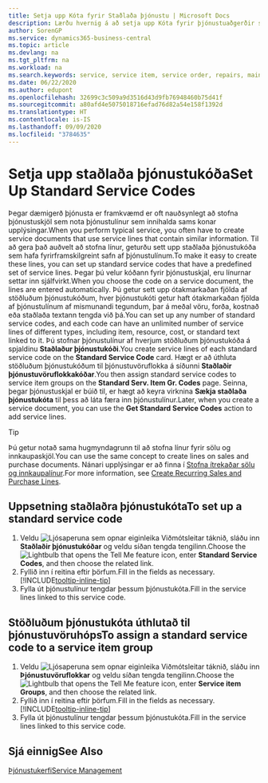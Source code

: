 ```yaml
---
title: Setja upp Kóta fyrir Staðlaða þjónustu | Microsoft Docs
description: Lærðu hvernig á að setja upp Kóta fyrir þjónustuaðgerðir sem þú framkvæmir oft.
author: SorenGP
ms.service: dynamics365-business-central
ms.topic: article
ms.devlang: na
ms.tgt_pltfrm: na
ms.workload: na
ms.search.keywords: service, service item, service order, repairs, maintenance
ms.date: 06/22/2020
ms.author: edupont
ms.openlocfilehash: 32699c3c509a9d3516d43d9fb76948460b75d41f
ms.sourcegitcommit: a80afd4e5075018716efad76d82a54e158f1392d
ms.translationtype: HT
ms.contentlocale: is-IS
ms.lasthandoff: 09/09/2020
ms.locfileid: "3784635"
---
```

# <a name="set-up-standard-service-codes"></a><span data-ttu-id="f0f33-103">Setja upp staðlaða þjónustukóða</span><span class="sxs-lookup"><span data-stu-id="f0f33-103">Set Up Standard Service Codes</span></span>

<span data-ttu-id="f0f33-104">Þegar dæmigerð þjónusta er framkvæmd er oft nauðsynlegt að stofna þjónustuskjöl sem nota þjónustulínur sem innihalda sams konar upplýsingar.</span><span class="sxs-lookup"><span data-stu-id="f0f33-104">When you perform typical service, you often have to create service documents that use service lines that contain similar information.</span></span> <span data-ttu-id="f0f33-105">Til að gera það auðvelt að stofna línur, geturðu sett upp staðlaða þjónustukóða sem hafa fyrirframskilgreint safn af þjónustulínum.</span><span class="sxs-lookup"><span data-stu-id="f0f33-105">To make it easy to create these lines, you can set up standard service codes that have a predefined set of service lines.</span></span> <span data-ttu-id="f0f33-106">Þegar þú velur kóðann fyrir þjónustuskjal, eru línurnar settar inn sjálfvirkt.</span><span class="sxs-lookup"><span data-stu-id="f0f33-106">When you choose the code on a service document, the lines are entered automatically.</span></span> <span data-ttu-id="f0f33-107">Þú getur sett upp ótakmarkaðan fjölda af stöðluðum þjónustukóðum, hver þjónustukóti getur haft ótakmarkaðan fjölda af þjónustulínum af mismunandi tegundum, þar á meðal vöru, forða, kostnað eða staðlaða textann tengda við þá.</span><span class="sxs-lookup"><span data-stu-id="f0f33-107">You can set up any number of standard service codes, and each code can have an unlimited number of service lines of different types, including item, resource, cost, or standard text linked to it.</span></span> <span data-ttu-id="f0f33-108">Þú stofnar þjónustulínur af hverjum stöðluðum þjónustukóða á spjaldinu **Staðlaður þjónustukóði**.</span><span class="sxs-lookup"><span data-stu-id="f0f33-108">You create service lines of each standard service code on the **Standard Service Code** card.</span></span> <span data-ttu-id="f0f33-109">Hægt er að úthluta stöðluðum þjónustukóðum til þjónustuvöruflokka á síðunni **Staðlaðir þjónustuvöruflokkakóðar**.</span><span class="sxs-lookup"><span data-stu-id="f0f33-109">You then assign standard service codes to service item groups on the **Standard Serv. Item Gr. Codes** page.</span></span> <span data-ttu-id="f0f33-110">Seinna, þegar þjónustuskjal er búið til, er hægt að keyra virknina **Sækja staðlaða þjónustukóta** til þess að láta færa inn þjónustulínur.</span><span class="sxs-lookup"><span data-stu-id="f0f33-110">Later, when you create a service document, you can use the **Get Standard Service Codes** action to add service lines.</span></span>  
  
> [!Tip]
> <span data-ttu-id="f0f33-111">Þú getur notað sama hugmyndagrunn til að stofna línur fyrir sölu og innkaupaskjöl.</span><span class="sxs-lookup"><span data-stu-id="f0f33-111">You can use the same concept to create lines on sales and purchase documents.</span></span> <span data-ttu-id="f0f33-112">Nánari upplýsingar er að finna í [Stofna ítrekaðar sölu og innkaupalínur](sales-how-work-standard-lines.md).</span><span class="sxs-lookup"><span data-stu-id="f0f33-112">For more information, see [Create Recurring Sales and Purchase Lines](sales-how-work-standard-lines.md).</span></span>  
  
## <a name="to-set-up-a-standard-service-code"></a><span data-ttu-id="f0f33-113">Uppsetning staðlaðra þjónustukóta</span><span class="sxs-lookup"><span data-stu-id="f0f33-113">To set up a standard service code</span></span>

1. <span data-ttu-id="f0f33-114">Veldu ![Ljósaperuna sem opnar eiginleika Viðmótsleitar](media/ui-search/search_small.png "Segðu mér hvað þú vilt gera") táknið, sláðu inn **Staðlaðir þjónustukóðar** og veldu síðan tengda tengilinn.</span><span class="sxs-lookup"><span data-stu-id="f0f33-114">Choose the ![Lightbulb that opens the Tell Me feature](media/ui-search/search_small.png "Tell me what you want to do") icon, enter **Standard Service Codes**, and then choose the related link.</span></span>  
2. <span data-ttu-id="f0f33-115">Fyllið inn í reitina eftir þörfum.</span><span class="sxs-lookup"><span data-stu-id="f0f33-115">Fill in the fields as necessary.</span></span> [!INCLUDE[tooltip-inline-tip](includes/tooltip-inline-tip_md.md)]  
3. <span data-ttu-id="f0f33-116">Fylla út þjónustulínur tengdar þessum þjónustukóta.</span><span class="sxs-lookup"><span data-stu-id="f0f33-116">Fill in the service lines linked to this service code.</span></span>  

## <a name="to-assign-a-standard-service-code-to-a-service-item-group"></a><span data-ttu-id="f0f33-117">Stöðluðum þjónustukóta úthlutað til þjónustuvöruhóps</span><span class="sxs-lookup"><span data-stu-id="f0f33-117">To assign a standard service code to a service item group</span></span>

1. <span data-ttu-id="f0f33-118">Veldu ![Ljósaperuna sem opnar eiginleika Viðmótsleitar](media/ui-search/search_small.png "Segðu mér hvað þú vilt gera") táknið, sláðu inn **Þjónustuvöruflokkar** og veldu síðan tengda tengilinn.</span><span class="sxs-lookup"><span data-stu-id="f0f33-118">Choose the ![Lightbulb that opens the Tell Me feature](media/ui-search/search_small.png "Tell me what you want to do") icon, enter **Service item Groups**, and then choose the related link.</span></span>  
2. <span data-ttu-id="f0f33-119">Fyllið inn í reitina eftir þörfum.</span><span class="sxs-lookup"><span data-stu-id="f0f33-119">Fill in the fields as necessary.</span></span> [!INCLUDE[tooltip-inline-tip](includes/tooltip-inline-tip_md.md)]
3. <span data-ttu-id="f0f33-120">Fylla út þjónustulínur tengdar þessum þjónustukóta.</span><span class="sxs-lookup"><span data-stu-id="f0f33-120">Fill in the service lines linked to this service code.</span></span>  

## <a name="see-also"></a><span data-ttu-id="f0f33-121">Sjá einnig</span><span class="sxs-lookup"><span data-stu-id="f0f33-121">See Also</span></span>

[<span data-ttu-id="f0f33-122">Þjónustukerfi</span><span class="sxs-lookup"><span data-stu-id="f0f33-122">Service Management</span></span>](service-service.md)